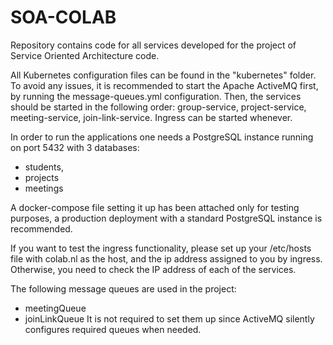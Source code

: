 # SOA-COLAB
Repository contains code for all services developed for the project of Service Oriented Architecture code.

All Kubernetes configuration files can be found in the "kubernetes" folder. 
To avoid any issues, it is recommended to start the Apache ActiveMQ first, 
by running the message-queues.yml configuration.
Then, the services should be started in the following order: group-service, 
project-service, meeting-service, join-link-service. Ingress can be started whenever.

In order to run the applications one needs a PostgreSQL instance running on port 5432 with 3 databases: 
- students, 
- projects
- meetings

A docker-compose file setting it up has been attached only for testing purposes, 
a production deployment with a standard PostgreSQL instance is recommended.

If you want to test the ingress functionality, please set up your /etc/hosts file with colab.nl as the host, 
and the ip address assigned to you by ingress. 
Otherwise, you need to check the IP address of each of the services.

The following message queues are used in the project:
- meetingQueue
- joinLinkQueue
It is not required to set them up since ActiveMQ silently configures required queues when needed.